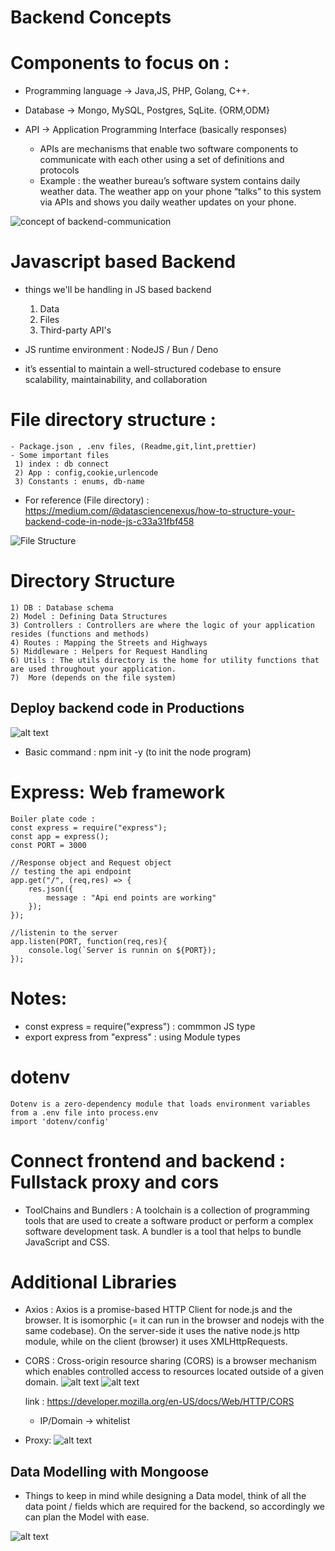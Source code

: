 # Backend Concepts

# Components to focus on : 
- Programming language -> Java,JS, PHP, Golang, C++.
- Database -> Mongo, MySQL, Postgres, SqLite. {ORM,ODM} 

- API -> Application Programming Interface  (basically responses)
    - APIs are mechanisms that enable two software components to communicate with each other using a set of definitions and protocols
    - Example : the weather bureau’s software system contains daily weather data. The weather app on your phone “talks” to this system via APIs and shows you daily weather updates on your phone.

![concept of backend-communication](image.png)

# Javascript based Backend
- things we'll be handling in JS based backend
    1) Data
    2) Files
    3) Third-party API's

- JS runtime environment : NodeJS / Bun / Deno
- it’s essential to maintain a well-structured codebase to ensure scalability, maintainability, and collaboration

# File directory structure :
    - Package.json , .env files, (Readme,git,lint,prettier)
    - Some important files
     1) index : db connect
     2) App : config,cookie,urlencode
     3) Constants : enums, db-name

- For reference (File directory) : https://medium.com/@datasciencenexus/how-to-structure-your-backend-code-in-node-js-c33a31fbf458

![File Structure](image-1.png)

# Directory Structure
    1) DB : Database schema 
    2) Model : Defining Data Structures
    3) Controllers : Controllers are where the logic of your application resides (functions and methods) 
    4) Routes : Mapping the Streets and Highways
    5) Middleware : Helpers for Request Handling
    6) Utils : The utils directory is the home for utility functions that are used throughout your application. 
    7)  More (depends on the file system)



## Deploy backend code in Productions

![alt text](image-2.png)

 * Basic command : npm init -y (to init the node program)

 # Express:  Web framework
    Boiler plate code : 
    const express = require("express");
    const app = express();
    const PORT = 3000

    //Response object and Request object
    // testing the api endpoint 
    app.get("/", (req,res) => {
        res.json({
            message : "Api end points are working"
        });
    });

    //listenin to the server
    app.listen(PORT, function(req,res){
        console.log(`Server is runnin on ${PORT});
    });

# Notes: 
 - const express = require("express") : commmon JS type
 - export express from "express" : using Module types

# dotenv
    Dotenv is a zero-dependency module that loads environment variables from a .env file into process.env
    import 'dotenv/config'

# Connect frontend and backend : Fullstack proxy and cors

 - ToolChains and Bundlers : 
        A toolchain is a collection of programming tools that are used to create a software product or perform a complex software development task. A bundler is a tool that helps to bundle JavaScript and CSS.
    
# Additional Libraries
 - Axios : Axios is a promise-based HTTP Client for node.js and the browser.
  It is isomorphic (= it can run in the browser and nodejs with the same codebase).
   On the server-side it uses the native node.js http module, while on the client (browser) it uses XMLHttpRequests.

- CORS : 
    Cross-origin resource sharing (CORS) is a browser mechanism which enables controlled access to resources located outside of a given domain.
    ![alt text](image-3.png)
    ![alt text](image-4.png)

    link : https://developer.mozilla.org/en-US/docs/Web/HTTP/CORS
    
    - IP/Domain -> whitelist

- Proxy:
    ![alt text](image-5.png)



## Data Modelling with Mongoose

- Things to keep in mind while designing a Data model, think of all the data point / fields which are required for the backend, so accordingly we can plan the Model with ease.

![alt text](image-6.png)

